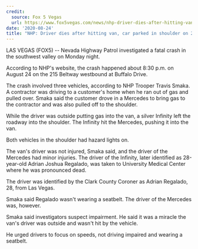 ```yaml
---
credit:
  source: Fox 5 Vegas
  url: https://www.fox5vegas.com/news/nhp-driver-dies-after-hitting-van-car-parked-in-shoulder-on-215-near-buffalo/article_d45b885e-e68e-11ea-ba56-0fc987b11583.html
date: '2020-08-24'
title: "NHP: Driver dies after hitting van, car parked in shoulder on 215 near Buffalo"
---
```

LAS VEGAS (FOX5) -- Nevada Highway Patrol investigated a fatal crash in the southwest valley on Monday night.

According to NHP's website, the crash happened about 8:30 p.m. on August 24 on the 215 Beltway westbound at Buffalo Drive.

The crash involved three vehicles, according to NHP Trooper Travis Smaka. A contractor was driving to a customer's home when he ran out of gas and pulled over. Smaka said the customer drove in a Mercedes to bring gas to the contractor and was also pulled off to the shoulder.

While the driver was outside putting gas into the van, a silver Infinity left the roadway into the shoulder. The Infinity hit the Mercedes, pushing it into the van.

Both vehicles in the shoulder had hazard lights on.

The van's driver was not injured, Smaka said, and the driver of the Mercedes had minor injuries. The driver of the Infinity, later identified as 28-year-old Adrian Joshua Regalado, was taken to University Medical Center where he was pronounced dead.

The driver was identified by the Clark County Coroner as Adrian Regalado, 28, from Las Vegas.

Smaka said Regalado wasn't wearing a seatbelt. The driver of the Mercedes was, however. 

Smaka said investigators suspect impairment. He said it was a miracle the van's driver was outside and wasn't hit by the vehicle.

He urged drivers to focus on speeds, not driving impaired and wearing a seatbelt. 
